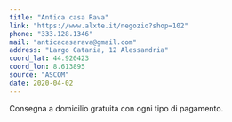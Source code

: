 ```yaml
---
title: "Antica casa Rava"
link: "https://www.alxte.it/negozio?shop=102"
phone: "333.128.1346"
mail: "anticacasarava@gmail.com"
address: "Largo Catania, 12 Alessandria"
coord_lat: 44.920423
coord_lon: 8.613895
source: "ASCOM"
date: 2020-04-02
---
```


Consegna a domicilio gratuita con ogni tipo di pagamento.
